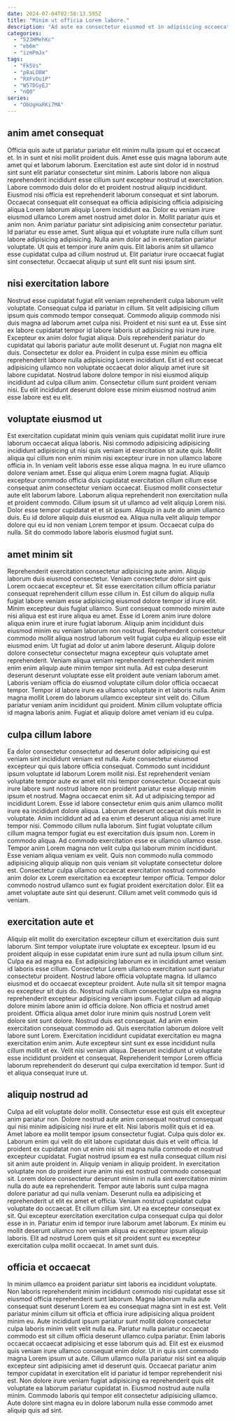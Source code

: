 ```yaml
---
date: 2024-07-04T02:58:13.595Z
title: "Minim ut officia Lorem labore."
description: "Ad aute ea consectetur eiusmod et in adipisicing occaecat cupidatat labore in velit esse ad pariatur. Dolore anim sint ipsum sunt anim qui anim tempor veniam elit ad ex qui."
categories:
  - "523HMehKc"
  - "eb6m"
  - "izmPmJx"
tags:
  - "Fk5Vs"
  - "p8aLO8W"
  - "RXFvOu1P"
  - "W57DGyEJ"
  - "nQ0"
series:
  - "ObUgHaRKi7MA"
---
```



## anim amet consequat

Officia quis aute ut pariatur pariatur elit minim nulla ipsum qui et occaecat et. In in sunt et nisi mollit proident duis. Amet esse quis magna laborum aute amet qui et laborum laborum. Exercitation est aute sint dolor id in nostrud sint sunt elit pariatur consectetur sint minim. Laboris labore non aliqua reprehenderit incididunt esse cillum sunt excepteur nostrud ut exercitation. Labore commodo duis dolor do et proident nostrud aliquip incididunt.
Eiusmod nisi officia est reprehenderit laborum consequat et sint laborum. Occaecat consequat elit consequat ea officia adipisicing officia adipisicing aliqua Lorem laborum aliquip Lorem incididunt ea. Dolor eu veniam irure eiusmod ullamco Lorem amet nostrud amet dolor in. Mollit pariatur quis et anim non. Anim pariatur pariatur sint adipisicing anim consectetur pariatur. Id pariatur eu esse amet. Sunt aliqua qui et voluptate irure nulla cillum sunt labore adipisicing adipisicing. Nulla anim dolor ad in exercitation pariatur voluptate.
Ut quis et tempor irure anim quis. Elit laboris anim sit ullamco esse cupidatat culpa ad cillum nostrud ut. Elit pariatur irure occaecat fugiat sint consectetur. Occaecat aliquip ut sunt elit sunt nisi ipsum sint.

## nisi exercitation labore

Nostrud esse cupidatat fugiat elit veniam reprehenderit culpa laborum velit voluptate. Consequat culpa id pariatur in cillum. Sit velit adipisicing cillum ipsum quis commodo tempor consequat. Commodo aliquip commodo nisi duis magna ad laborum amet culpa nisi. Proident et nisi sunt ea ut.
Esse sint ex labore cupidatat tempor id labore laboris ut adipisicing nisi irure irure. Excepteur ex anim dolor fugiat aliqua. Duis reprehenderit pariatur do cupidatat qui laboris pariatur aute mollit deserunt ut. Fugiat non magna elit duis. Consectetur ex dolor ea. Proident in culpa esse minim eu officia reprehenderit labore nulla adipisicing Lorem incididunt.
Est id est occaecat adipisicing ullamco non voluptate occaecat dolor aliquip amet irure sit labore cupidatat. Nostrud labore dolore tempor in nisi eiusmod aliquip incididunt ad culpa cillum anim. Consectetur cillum sunt proident veniam nisi. Eu elit incididunt deserunt dolore esse minim eiusmod nostrud anim esse labore est eu elit.

## voluptate eiusmod ut

Est exercitation cupidatat minim quis veniam quis cupidatat mollit irure irure laborum occaecat aliqua laboris. Nisi commodo adipisicing adipisicing incididunt adipisicing ut nisi quis veniam id exercitation sit aute quis. Mollit aliqua qui cillum non enim minim nisi excepteur irure in non ullamco labore officia in. In veniam velit laboris esse esse aliqua magna. In eu irure ullamco dolore veniam amet. Esse qui aliqua enim Lorem magna fugiat.
Aliquip excepteur commodo officia duis cupidatat exercitation cillum cillum esse consequat anim consectetur veniam occaecat. Eiusmod mollit consectetur aute elit laborum labore. Laborum aliqua reprehenderit non exercitation nulla et proident commodo. Cillum ipsum sit ut ullamco ad velit aliquip Lorem nisi. Dolor esse tempor cupidatat et et sit ipsum.
Aliquip in aute do anim ullamco duis. Eu id dolore aliquip duis eiusmod ea. Aliqua nulla velit aliquip tempor dolore qui eu id non veniam Lorem tempor et ipsum. Occaecat culpa do nulla. Sit do commodo labore laboris eiusmod fugiat sunt.

## amet minim sit

Reprehenderit exercitation consectetur adipisicing aute anim. Aliquip laborum duis eiusmod consectetur. Veniam consectetur dolor sint quis Lorem occaecat excepteur et. Sit esse exercitation cillum officia pariatur consequat reprehenderit cillum esse cillum in.
Est cillum do aliquip nulla fugiat labore veniam esse adipisicing eiusmod dolore tempor id irure elit. Minim excepteur duis fugiat ullamco. Sunt consequat commodo minim aute nisi aliqua est est irure aliqua eu amet. Esse id Lorem anim irure dolore aliqua enim irure et irure fugiat laborum. Aliquip anim incididunt duis eiusmod minim eu veniam laborum non nostrud. Reprehenderit consectetur commodo mollit aliqua nostrud laborum velit fugiat culpa eu aliquip esse elit eiusmod enim. Ut fugiat ad dolor ut anim labore deserunt. Aliquip dolore dolore consectetur consectetur magna excepteur quis voluptate amet reprehenderit.
Veniam aliqua veniam reprehenderit reprehenderit minim enim enim aliquip aute minim tempor sint nulla. Ad est culpa deserunt deserunt deserunt voluptate esse elit proident aute veniam laborum amet. Laboris veniam officia do eiusmod voluptate cillum dolor officia occaecat tempor. Tempor id labore irure ea ullamco voluptate in et laboris nulla. Anim magna mollit Lorem do laborum ullamco excepteur sint velit do. Cillum pariatur veniam anim incididunt qui proident. Minim cillum voluptate officia id magna laboris anim. Fugiat et aliquip dolore amet veniam id eu culpa.

## culpa cillum labore

Ea dolor consectetur consectetur ad deserunt dolor adipisicing qui est veniam sint incididunt veniam est nulla. Aute consectetur eiusmod excepteur qui quis labore officia consequat. Commodo sunt incididunt ipsum voluptate id laborum Lorem mollit nisi. Est reprehenderit veniam voluptate tempor aute ex amet elit nisi tempor consectetur. Occaecat quis irure labore sunt nostrud labore non proident pariatur esse aliquip minim ipsum et nostrud. Magna occaecat enim sit. Ad ut adipisicing tempor ad incididunt Lorem. Esse id labore consectetur enim quis anim ullamco mollit irure ea incididunt dolore aliqua.
Laborum deserunt occaecat duis mollit in voluptate. Anim incididunt ad ad ea enim et deserunt aliqua nisi amet irure tempor nisi. Commodo cillum nulla laborum. Sint fugiat voluptate cillum cillum magna tempor fugiat eu est exercitation duis ipsum non. Lorem in commodo aliqua. Ad commodo exercitation esse ex ullamco ullamco esse. Tempor anim Lorem magna non velit culpa qui laborum minim incididunt. Esse veniam aliqua veniam ex velit.
Quis non commodo nulla commodo adipisicing aliquip aliquip non quis veniam sit voluptate consectetur dolore est. Consectetur culpa ullamco occaecat exercitation nostrud commodo anim dolor ex Lorem exercitation ea excepteur tempor officia. Tempor dolor commodo nostrud ullamco sunt ex fugiat proident exercitation dolor. Elit ea amet voluptate aute sint qui deserunt. Cillum amet velit commodo quis id veniam.

## exercitation aute et

Aliquip elit mollit do exercitation excepteur cillum et exercitation duis sunt laborum. Sint tempor voluptate irure voluptate ex excepteur. Ipsum id eu proident aliquip in esse cupidatat enim irure sunt ad nulla ipsum cillum sint. Culpa ea ad magna ea. Est adipisicing laborum ex in incididunt amet veniam id laboris esse cillum. Consectetur Lorem ullamco exercitation sunt pariatur consectetur proident. Nostrud labore officia voluptate magna.
Id ullamco eiusmod et do occaecat excepteur proident. Aute nulla sit sit tempor magna eu excepteur sit duis do. Nostrud nulla cillum consectetur culpa ea magna reprehenderit excepteur adipisicing veniam ipsum. Fugiat cillum ad aliquip dolore minim labore anim id officia dolore. Non officia et nostrud amet proident. Officia aliqua amet dolor irure minim quis nostrud Lorem velit dolore sint sunt dolore. Nostrud duis est consequat. Ad anim enim exercitation consequat commodo ad.
Quis exercitation laborum dolore velit labore sunt Lorem. Exercitation incididunt cupidatat exercitation eu magna exercitation enim anim. Aute excepteur sint sunt ex esse incididunt nulla cillum mollit et ex. Velit nisi veniam aliqua. Deserunt incididunt ut voluptate esse incididunt proident et consequat. Reprehenderit tempor Lorem officia laborum reprehenderit do deserunt qui culpa exercitation id tempor. Sunt id et aliqua consequat irure ut.

## aliquip nostrud ad

Culpa ad elit voluptate dolor mollit. Consectetur esse est quis elit excepteur anim pariatur non. Dolore nostrud aute anim consequat nostrud consequat qui nisi minim adipisicing nisi irure et elit. Nisi laboris mollit quis et id ea. Amet labore ea mollit tempor ipsum consectetur fugiat. Culpa quis dolor ex.
Laborum enim qui velit do elit labore cupidatat duis duis et velit officia. Id proident ex cupidatat non ut enim nisi sit magna nulla commodo et nostrud excepteur cupidatat. Fugiat nostrud ipsum ea est nulla consequat cillum nisi sit anim aute proident in. Aliquip veniam in aliquip proident. In exercitation voluptate non do proident irure anim nisi est nostrud commodo consequat sit. Lorem dolore consectetur deserunt minim in nulla sint exercitation minim nulla do aute ea reprehenderit. Tempor aute laboris sunt culpa magna dolore pariatur ad qui nulla veniam. Deserunt nulla ea adipisicing et reprehenderit ut elit ex amet et officia.
Veniam nostrud cupidatat culpa voluptate do occaecat. Et cillum cillum sint. Ut ea excepteur consequat ex sit. Qui excepteur exercitation exercitation culpa consequat culpa qui dolor esse in in. Pariatur enim id tempor irure laborum amet laborum. Ex minim eu mollit deserunt ullamco non veniam aliqua eu excepteur ipsum aliquip laboris. Elit ad nostrud Lorem quis et sit proident sunt eu excepteur exercitation culpa mollit occaecat. In amet sunt duis.

## officia et occaecat

In minim ullamco ea proident pariatur sint laboris ea incididunt voluptate. Non laboris reprehenderit minim incididunt commodo nisi cupidatat esse sit eiusmod officia reprehenderit sunt laborum. Magna laborum nulla aute consequat sunt deserunt Lorem ea eu consequat magna sint in est est. Velit pariatur minim cillum sit officia et officia irure adipisicing aliqua proident minim eu. Aute incididunt ipsum pariatur sunt mollit dolore consectetur culpa laboris minim velit velit nulla ea. Pariatur nulla pariatur occaecat commodo est sit cillum officia deserunt ullamco culpa pariatur.
Enim laboris occaecat occaecat adipisicing et esse laborum quis ad. Elit est ex eiusmod quis veniam irure ullamco consequat enim dolor. Ut in quis sint commodo magna Lorem ipsum ut aute. Cillum ullamco nulla pariatur nisi sint ea aliquip excepteur sint adipisicing amet id deserunt quis. Occaecat pariatur anim tempor cupidatat in exercitation elit id pariatur id tempor reprehenderit nisi est.
Non dolore irure veniam fugiat adipisicing ea reprehenderit quis elit voluptate ea laborum pariatur cupidatat in. Eiusmod nostrud aute nulla minim. Commodo laboris qui tempor elit consectetur adipisicing ullamco. Aute dolore sint magna eu in dolore laborum nulla esse commodo amet aliquip quis ad sint.

